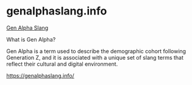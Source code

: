 # genalphaslang.info

[Gen Alpha Slang](https://genalphaslang.info/)

What is Gen Alpha?

Gen Alpha is a term used to describe the demographic cohort following Generation Z, and it is associated with a unique set of slang terms that reflect their cultural and digital environment.

https://genalphaslang.info/
